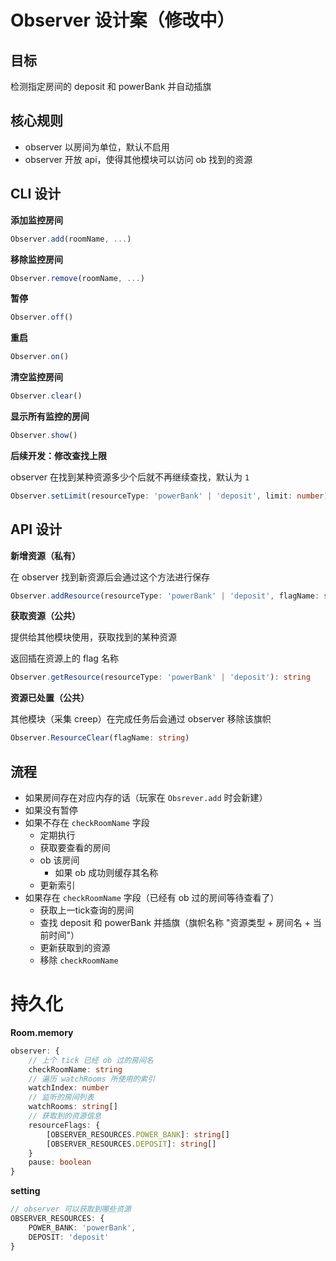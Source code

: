 # Observer 设计案（修改中）

## 目标

检测指定房间的 deposit 和 powerBank 并自动插旗

## 核心规则

- observer 以房间为单位，默认不启用
- observer 开放 api，使得其他模块可以访问 ob 找到的资源

## CLI 设计

**添加监控房间**

```ts
Observer.add(roomName, ...)
```

**移除监控房间**

```ts
Observer.remove(roomName, ...)
```

**暂停**

```ts
Observer.off()
```

**重启**

```ts
Observer.on()
```

**清空监控房间**

```ts
Observer.clear()
```

**显示所有监控的房间**

```ts
Observer.show()
```

**后续开发：修改查找上限**

observer 在找到某种资源多少个后就不再继续查找，默认为 `1`

```ts
Observer.setLimit(resourceType: 'powerBank' | 'deposit', limit: number)
```

## API 设计

**新增资源（私有）**

在 observer 找到新资源后会通过这个方法进行保存

```ts
Observer.addResource(resourceType: 'powerBank' | 'deposit', flagName: string): void
```

**获取资源（公共）**

提供给其他模块使用，获取找到的某种资源

返回插在资源上的 flag 名称

```ts
Observer.getResource(resourceType: 'powerBank' | 'deposit'): string
```

**资源已处置（公共）**

其他模块（采集 creep）在完成任务后会通过 observer 移除该旗帜

```ts
Observer.ResourceClear(flagName: string)
```

## 流程

- 如果房间存在对应内存的话（玩家在 `Obsrever.add` 时会新建）
- 如果没有暂停
- 如果不存在 `checkRoomName` 字段
  - 定期执行
  - 获取要查看的房间
  - ob 该房间
    - 如果 ob 成功则缓存其名称
  - 更新索引
- 如果存在 `checkRoomName` 字段（已经有 ob 过的房间等待查看了）
  - 获取上一tick查询的房间
  - 查找 deposit 和 powerBank 并插旗（旗帜名称 "资源类型 + 房间名 + 当前时间"）
  - 更新获取到的资源
  - 移除 `checkRoomName`

# 持久化

**Room.memory**

```ts
observer: {
    // 上个 tick 已经 ob 过的房间名
    checkRoomName: string
    // 遍历 watchRooms 所使用的索引
    watchIndex: number
    // 监听的房间列表
    watchRooms: string[]
    // 获取到的资源信息
    resourceFlags: {
        [OBSERVER_RESOURCES.POWER_BANK]: string[]
        [OBSERVER_RESOURCES.DEPOSIT]: string[]
    }
    pause: boolean
}
```

**setting**

```ts
// observer 可以获取到哪些资源
OBSERVER_RESOURCES: {
    POWER_BANK: 'powerBank',
    DEPOSIT: 'deposit'
}
```